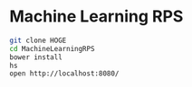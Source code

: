 # Machine Learning RPS

```bash
git clone HOGE
cd MachineLearningRPS
bower install
hs
open http://localhost:8080/
```
